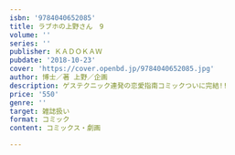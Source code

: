 ```yaml
---
isbn: '9784040652085'
title: ラブホの上野さん　9
volume: ''
series: ''
publisher: ＫＡＤＯＫＡＷ
pubdate: '2018-10-23'
cover: 'https://cover.openbd.jp/9784040652085.jpg'
author: 博士／著 上野／企画
description: ゲステクニック連発の恋愛指南コミックついに完結!!
price: '550'
genre: ''
target: 雑誌扱い
format: コミック
content: コミックス・劇画

---
```

